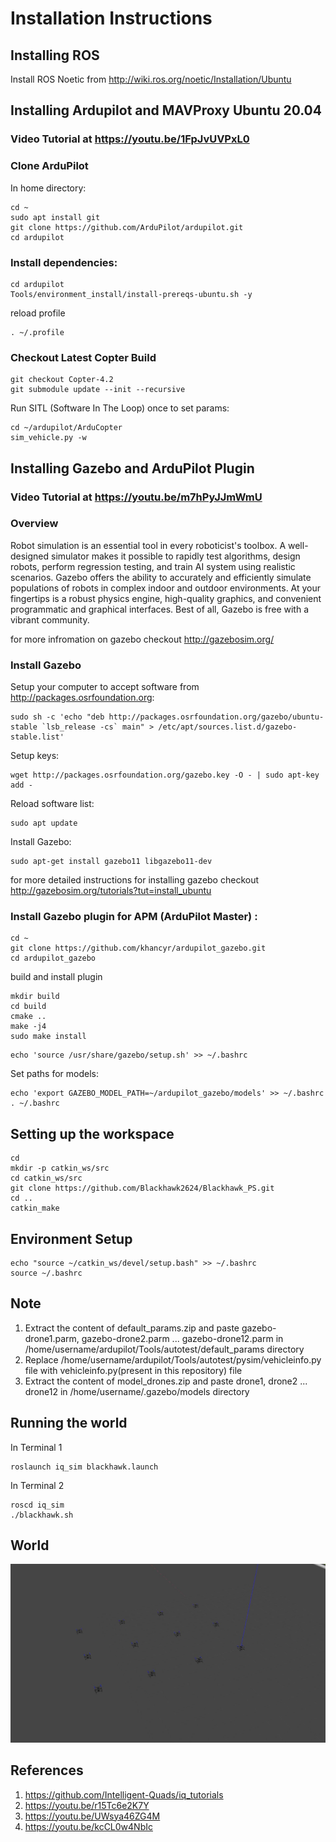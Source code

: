 # Installation Instructions

## Installing ROS

Install ROS Noetic from http://wiki.ros.org/noetic/Installation/Ubuntu

## Installing Ardupilot and MAVProxy Ubuntu 20.04

### Video Tutorial at https://youtu.be/1FpJvUVPxL0

### Clone ArduPilot

In home directory:
```
cd ~
sudo apt install git
git clone https://github.com/ArduPilot/ardupilot.git
cd ardupilot
```

### Install dependencies:
```
cd ardupilot
Tools/environment_install/install-prereqs-ubuntu.sh -y
```

reload profile
```
. ~/.profile
```

### Checkout Latest Copter Build
```
git checkout Copter-4.2
git submodule update --init --recursive
```

Run SITL (Software In The Loop) once to set params:
```
cd ~/ardupilot/ArduCopter
sim_vehicle.py -w
```
## Installing Gazebo and ArduPilot Plugin

### Video Tutorial at https://youtu.be/m7hPyJJmWmU

### Overview 

Robot simulation is an essential tool in every roboticist's toolbox. A well-designed simulator makes it possible to rapidly test algorithms, design robots, perform regression testing, and train AI system using realistic scenarios. Gazebo offers the ability to accurately and efficiently simulate populations of robots in complex indoor and outdoor environments. At your fingertips is a robust physics engine, high-quality graphics, and convenient programmatic and graphical interfaces. Best of all, Gazebo is free with a vibrant community.

for more infromation on gazebo checkout http://gazebosim.org/

### Install Gazebo 

Setup your computer to accept software from http://packages.osrfoundation.org:
```
sudo sh -c 'echo "deb http://packages.osrfoundation.org/gazebo/ubuntu-stable `lsb_release -cs` main" > /etc/apt/sources.list.d/gazebo-stable.list'
```

Setup keys:
```
wget http://packages.osrfoundation.org/gazebo.key -O - | sudo apt-key add -
```

Reload software list:
```
sudo apt update
```

Install Gazebo:

```
sudo apt-get install gazebo11 libgazebo11-dev
```

for more detailed instructions for installing gazebo checkout http://gazebosim.org/tutorials?tut=install_ubuntu


### Install Gazebo plugin for APM (ArduPilot Master) :
```
cd ~
git clone https://github.com/khancyr/ardupilot_gazebo.git
cd ardupilot_gazebo
```

build and install plugin
```
mkdir build
cd build
cmake ..
make -j4
sudo make install
```
```
echo 'source /usr/share/gazebo/setup.sh' >> ~/.bashrc
```
Set paths for models:
```
echo 'export GAZEBO_MODEL_PATH=~/ardupilot_gazebo/models' >> ~/.bashrc
. ~/.bashrc
```
## Setting up the workspace
```
cd
mkdir -p catkin_ws/src
cd catkin_ws/src
git clone https://github.com/Blackhawk2624/Blackhawk_PS.git
cd ..
catkin_make
```

## Environment Setup
```
echo "source ~/catkin_ws/devel/setup.bash" >> ~/.bashrc
source ~/.bashrc
```

## Note

1. Extract the content of default_params.zip and paste gazebo-drone1.parm, gazebo-drone2.parm ... gazebo-drone12.parm in /home/username/ardupilot/Tools/autotest/default_params directory
2. Replace /home/username/ardupilot/Tools/autotest/pysim/vehicleinfo.py file with vehicleinfo.py(present in this repository) file
3. Extract the content of model_drones.zip and paste drone1, drone2 ... drone12 in /home/username/.gazebo/models directory

## Running the world

In Terminal 1
```
roslaunch iq_sim blackhawk.launch 
```
In Terminal 2
```
roscd iq_sim
./blackhawk.sh
```
## World
![iq](world.jpg)

## References

1. https://github.com/Intelligent-Quads/iq_tutorials
2. https://youtu.be/r15Tc6e2K7Y
3. https://youtu.be/UWsya46ZG4M
4. https://youtu.be/kcCL0w4NbIc

